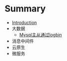 # Summary

* [Introduction](README.md)
* 大数据
    * [Mysql主从通过logbin](docs/mysql/Mysql主从通过logbin.md)
* 消息中间件
* 云原生
* 微服务

